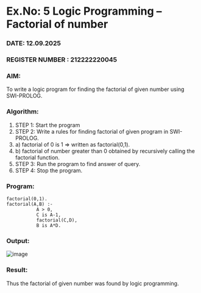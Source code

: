 # Ex.No: 5   Logic Programming – Factorial of number   
### DATE: 12.09.2025                                                                           
### REGISTER NUMBER : 212222220045
### AIM: 
To  write  a logic program for finding the factorial of given number using SWI-PROLOG. 
### Algorithm:
1. STEP 1: Start the program
2. STEP 2:  Write a rules for finding factorial of given program in SWI-PROLOG.
3.   a)	factorial of 0 is 1 => written as factorial(0,1).
4.   b)	factorial of number greater than 0 obtained by recursively calling the factorial    function.
5. STEP 3: Run the program  to find answer of  query.
6. STEP 4: Stop the program.

### Program:

```
factorial(0,1).
factorial(A,B) :-  
           A > 0, 
           C is A-1,
           factorial(C,D),
           B is A*D.
```

### Output:

![image](https://github.com/user-attachments/assets/493873a9-1149-4454-8414-05add404537f)


### Result:
Thus the factorial of given number was found by logic programming. 
